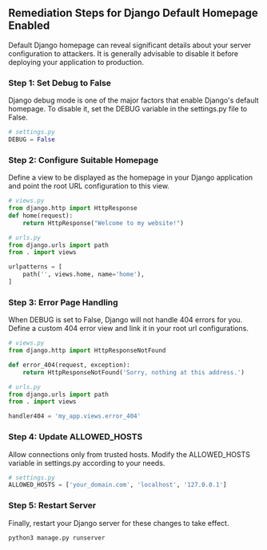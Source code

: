 

## Remediation Steps for Django Default Homepage Enabled
Default Django homepage can reveal significant details about your server configuration to attackers. It is generally advisable to disable it before deploying your application to production.
### Step 1: Set Debug to False
Django debug mode is one of the major factors that enable Django's default homepage. To disable it, set the DEBUG variable in the settings.py file to False.

```Python
# settings.py
DEBUG = False
```

### Step 2: Configure Suitable Homepage
Define a view to be displayed as the homepage in your Django application and point the root URL configuration to this view.

```Python
# views.py
from django.http import HttpResponse
def home(request):
    return HttpResponse("Welcome to my website!")

# urls.py
from django.urls import path
from . import views

urlpatterns = [
    path('', views.home, name='home'),
]
```

### Step 3: Error Page Handling
When DEBUG is set to False, Django will not handle 404 errors for you. Define a custom 404 error view and link it in your root url configurations.

```Python
# views.py
from django.http import HttpResponseNotFound

def error_404(request, exception):
    return HttpResponseNotFound('Sorry, nothing at this address.')

# urls.py
from django.urls import path
from . import views

handler404 = 'my_app.views.error_404'
```

### Step 4: Update ALLOWED_HOSTS 
Allow connections only from trusted hosts. Modify the ALLOWED_HOSTS variable in settings.py according to your needs.

```Python
# settings.py
ALLOWED_HOSTS = ['your_domain.com', 'localhost', '127.0.0.1']
```

### Step 5: Restart Server
Finally, restart your Django server for these changes to take effect.

```bash
python3 manage.py runserver
```